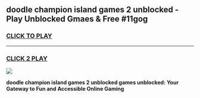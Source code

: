 
## doodle champion island games 2 unblocked - Play Unblocked Gmaes & Free #11gog
<h3>
<a href="https://premium.freeplayer.one?title=doodle_champion_island_games_2_unblocked&ref=01M">CLICK TO PLAY</a></h3>
<hr>

<h3>
<a href="https://premium.freeplayer.one?title=doodle_champion_island_games_2_unblocked&ref=01M">CLICK 2 PLAY</a>
  
</h3>

<a href="https://premium.freeplayer.one?title=doodle_champion_island_games_2_unblocked&ref=01M"><img src="https://clearcache.store/games.png"></a>


**doodle champion island games 2 unblocked games unblocked: Your Gateway to Fun and Accessible Online Gaming**
